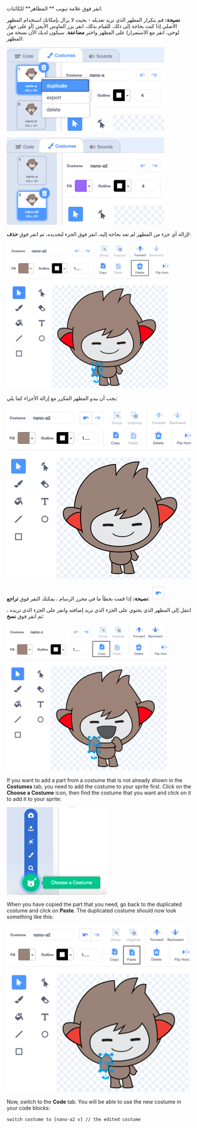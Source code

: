 انقر فوق علامة تبويب ** المظاهر** للكائنات.

**نصيحة:** قم بتكرار المظهر الذي تريد تعديله - بحيث لا يزال بإمكانك استخدام المظهر الأصلي إذا كنت بحاجة إلى ذلك. للقيام بذلك، انقر بزر الماوس الأيمن (أو على جهاز لوحي، انقر مع الاستمرار) على المظهر واختر **مضاعفة**. سيكون لديك الآن نسخة من المظهر:

![The 'duplicate' option highlighted in the menu.](images/nano-duplicate-costume.png)

![The duplicated costume is located just below the original costume in the Costumes tab.](images/nano-a2-costume.png)

لإزالة أي جزء من المظهر لم تعد بحاجة إليه، انقر فوق الجزء لتحديده، ثم انقر فوق **حذف**:

![The nano-a2 costume with one arm selected.](images/nano-arm-selected.png)

يجب أن يبدو المظهر المكرر مع إزالة الأجزاء كما يلي:

![The nano-a2 costume with the arm deleted.](images/nano-arm-deleted.png)

**نصيحة:** إذا قمت بخطأ ما في محرر الرسام ، يمكنك النقر فوق **تراجع**: ![The 'Undo' icon.](images/nano-undo.png)

انتقل إلى المظهر الذي يحتوي على الجزء الذي تريد إضافته وانقر على الجزء الذي تريده ، ثم انقر فوق **نسخ**:

![The nano-c costume with one arm selected.](images/nano-c-arm-selected.png)

If you want to add a part from a costume that is not already shown in the **Costumes** tab, you need to add the costume to your sprite first. Click on the **Choose a Costume** icon, then find the costume that you want and click on it to add it to your sprite:

![The 'Choose a Costume' icon highlighted.](images/choose-a-costume.png)

When you have copied the part that you need, go back to the duplicated costume and click on **Paste**. The duplicated costume should now look something like this:

![The nano-a2 costume with the arm from the nano-c costume.](images/nano-a2-new-arm.png)

Now, switch to the **Code** tab. You will be able to use the new costume in your code blocks:

```blocks3
switch costume to [nano-a2 v] // the edited costume
```
